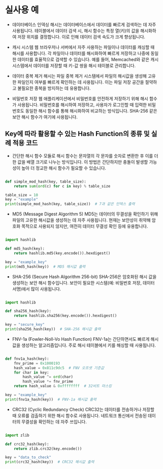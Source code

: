 # 실사용 예

- 데이터베이스 인덱싱
해시는 데이터베이스에서 데이터를 빠르게 검색하는 데 자주 사용됩니다. 테이블에서 데이터 검색 시, 해시 함수는 특정 열(키)의 값을 해시화하여 저장 위치를 결정합니다. 이로 인해 데이터 검색 속도가 크게 향상됩니다.

- 캐시 시스템
웹 브라우저나 서버에서 자주 사용하는 파일이나 데이터를 캐싱할 때 해시를 사용합니다. 각 파일이나 데이터를 해시화하여 빠르게 저장하고 나중에 동일한 데이터를 효율적으로 검색할 수 있습니다. 예를 들어, Memcached와 같은 캐시 시스템에서 데이터를 저장할 때 키-값 쌍을 해시 테이블로 관리합니다.

- 데이터 중복 제거
해시는 파일 중복 제거 시스템에서 파일의 해시값을 생성해 고유한 파일인지 여부를 빠르게 확인하는 데 사용됩니다. 이는 파일 저장 공간을 절약하고 불필요한 중복을 방지하는 데 유용합니다.

- 비밀번호 저장
웹 애플리케이션에서 비밀번호를 안전하게 저장하기 위해 해시 함수가 사용됩니다. 비밀번호를 해시하여 저장하고, 사용자가 로그인할 때 입력한 비밀번호도 동일한 해시 함수를 통해 해시화하여 비교하는 방식입니다. SHA-256 같은 보안 해시 함수가 여기에 사용됩니다.

## Key에 따라 활용할 수 있는 Hash Function의 종류 및 실례 적용 코드

- 간단한 해시 함수
모듈로 해시 함수는 문자열의 각 문자를 숫자로 변환한 후 이를 더한 값을 배열 크기로 나누는 방식입니다. 이 방법은 간단하지만 충돌이 발생할 가능성이 높아 더 정교한 해시 함수가 필요할 수 있습니다.

```python

def simple_mod_hash(key, table_size):
    return sum(ord(c) for c in key) % table_size

table_size = 10
key = "example"
print(simple_mod_hash(key, table_size))  # 7과 같은 인덱스 출력

```

- MD5 (Message Digest Algorithm 5)
MD5는 데이터의 무결성을 확인하기 위해 파일의 고유한 해시값을 생성하는 데 자주 사용됩니다. 현재는 보안성이 취약해 암호화 목적으로 사용되지 않지만, 여전히 데이터 무결성 확인 등에 유용합니다.

```python

import hashlib

def md5_hash(key):
    return hashlib.md5(key.encode()).hexdigest()

key = "example_key"
print(md5_hash(key))  # MD5 해시값 출력

```

- SHA-256 (Secure Hash Algorithm 256-bit)
SHA-256은 암호화된 해시 값을 생성하는 보안 해시 함수입니다. 보안이 필요한 시스템(예: 비밀번호 저장, 데이터 서명)에서 많이 사용됩니다.

```python

import hashlib

def sha256_hash(key):
    return hashlib.sha256(key.encode()).hexdigest()

key = "secure_key"
print(sha256_hash(key))  # SHA-256 해시값 출력

```

- FNV-1a (Fowler-Noll-Vo Hash Function)
FNV-1a는 간단하면서도 빠르게 해시값을 생성하는 알고리즘입니다. 주로 해시 테이블에서 키를 해싱할 때 사용됩니다.

```python

def fnv1a_hash(key):
    fnv_prime = 0x1000193
    hash_value = 0x811c9dc5  # FNV 오프셋 기준값
    for char in key:
        hash_value ^= ord(char)
        hash_value *= fnv_prime
    return hash_value & 0xffffffff  # 32비트 마스킹

key = "example_key"
print(fnv1a_hash(key))  # FNV-1a 해시값 출력

```

- CRC32 (Cyclic Redundancy Check)
CRC32는 데이터를 전송하거나 저장할 때 오류를 검출하기 위한 해시 함수로 사용됩니다. 네트워크 통신에서 전송된 데이터의 무결성을 확인하는 데 자주 쓰입니다.

```python

import zlib

def crc32_hash(key):
    return zlib.crc32(key.encode())

key = "data_to_check"
print(crc32_hash(key))  # CRC32 해시값 출력

```